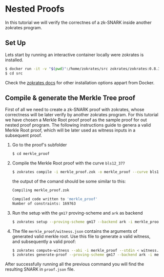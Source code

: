 # Nested Proofs

In this tutorial we will verify the correctnes of a zk-SNARK inside another zokrates program.

## Set Up

Lets start by running an interactive container locally were zokrates is installed.

```sh
$ docker run -it -v "$(pwd)":/home/zokrates/src zokrates/zokrates:0.8.3
$ cd src
```

Check the [zokrates docs](https://zokrates.github.io/) for other installation options appart from Docker.

## Compile & generate the Merkle Tree proof
First of all we need to create a zk-SNARK proof with zokrates, whose correctness will be later verify by another zokrates program.
For this tutorial we have chosen a Merkle Root proof proof as the sample proof for out nested proof program.
The following instructions guide to genera a valid Merkle Root proof, which will be later used as witness inputs in a subsequent proof.

1. Go to the proof's subfolder
    ```sh
    $ cd merkle_proof
    ```

2. Compile the Merkle Root proof with the curve `bls12_377` 
   ```sh
   $ zokrates compile -i merkle_proof.zok -o merkle_proof --curve bls12_377
   ```

    the output of the comand should be some similar to this:
    ```sh
    Compiling merkle_proof.zok

    Compiled code written to 'merkle_proof'
    Number of constraints: 169763
    ```

3. Run the setup with the `gm17` proving-scheme and `ark` as backend
   ```sh
   $ zokrates setup --proving-scheme gm17 --backend ark -i merkle_proof
   ```

4. The file `merkle_proof/witness.json` contains the arguments of generated valid merkle root. Use this file to generate a valid witness, and subsequently a valid proof: 
   ```sh
   $ zokrates compute-witness --abi -i merkle_proof --stdin < witness.json
   $ zokrates generate-proof --proving-scheme gm17 --backend ark -i merkle_proof
   ```

After successfully running all the previous command you will find the resulting SNARK in `proof.json` file.

